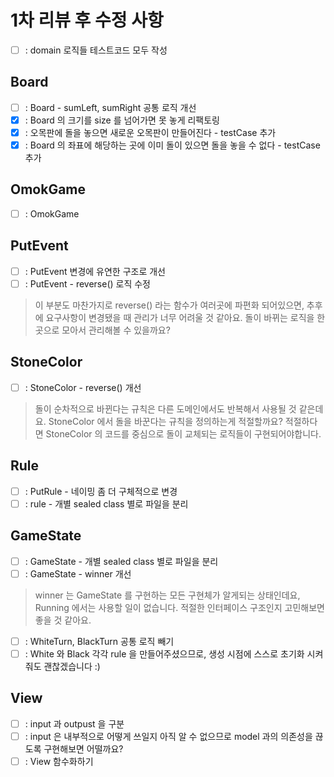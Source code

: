 # 1차 리뷰 후 수정 사항

- [ ] : domain 로직들 테스트코드 모두 작성
## Board
- [ ] : Board - sumLeft, sumRight 공통 로직 개선
- [x] : Board 의 크기를 size 를 넘어가면 못 놓게 리팩토링
- [x] : 오목판에 돌을 놓으면 새로운 오목판이 만들어진다 - testCase 추가
- [x] : Board 의 좌표에 해당하는 곳에 이미 돌이 있으면 돌을 놓을 수 없다 - testCase 추가
## OmokGame
- [ ] : OmokGame

## PutEvent
- [ ] : PutEvent 변경에 유연한 구조로 개선
- [ ] : PutEvent - reverse() 로직 수정
> 이 부분도 마찬가지로 reverse() 라는 함수가 여러곳에 파편화 되어있으면,
> 추후에 요구사항이 변경됐을 때 관리가 너무 어려울 것 같아요.
> 돌이 바뀌는 로직을 한곳으로 모아서 관리해볼 수 있을까요?

## StoneColor
- [ ] : StoneColor - reverse() 개선
> 돌이 순차적으로 바뀐다는 규칙은 다른 도메인에서도 반복해서 사용될 것 같은데요.
> StoneColor 에서 돌을 바꾼다는 규칙을 정의하는게 적절할까요?
> 적절하다면 StoneColor 의 코드를 중심으로 돌이 교체되는 로직들이 구현되어야합니다.

## Rule
- [ ] : PutRule - 네이밍 좀 더 구체적으로 변경
- [ ] : rule - 개별 sealed class 별로 파일을 분리

## GameState

- [ ] : GameState - 개별 sealed class 별로 파일을 분리
- [ ] : GameState - winner 개선
> winner 는 GameState 를 구현하는 모든 구현체가 알게되는 상태인데요,
> Running 에서는 사용할 일이 없습니다. 적절한 인터페이스 구조인지 고민해보면 좋을 것 같아요.
- [ ] : WhiteTurn, BlackTurn 공통 로직 빼기
- [ ] : White 와 Black 각각 rule 을 만들어주셨으므로, 생성 시점에 스스로 초기화 시켜줘도 괜찮겠습니다 :)

## View
- [ ] : input 과 outpust 을 구분
- [ ] : input 은 내부적으로 어떻게 쓰일지 아직 알 수 없으므로 model 과의 의존성을 끊도록 구현해보면 어떨까요?
- [ ] : View 함수화하기
